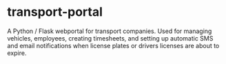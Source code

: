 # transport-portal
A Python / Flask webportal for transport companies. Used for managing vehicles, employees, creating timesheets, and setting up automatic SMS and email notifications when license plates or drivers licenses are about to expire.
